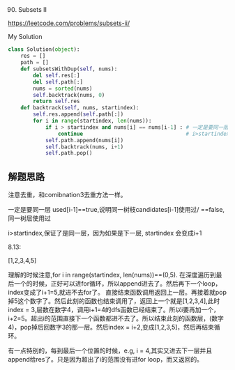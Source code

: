 ## 
90. Subsets II

https://leetcode.com/problems/subsets-ii/

My Solution

```python
class Solution(object):
    res = []
    path = []    
    def subsetsWithDup(self, nums):
        del self.res[:]
        del self.path[:]
        nums = sorted(nums)
        self.backtrack(nums, 0)
        return self.res      
    def backtrack(self, nums, startindex):
        self.res.append(self.path[:])
        for i in range(startindex, len(nums)):
            if i > startindex and nums[i] == nums[i-1] : # 一定是要同一层 used[i-1]==true,说明同一树枝candidates[i-1]使用过/ ==false, 同一树层使用过
                continue                                 # i>startindex,保证了是同一层，因为如果是下一层, startindex 会变成i+1
            self.path.append(nums[i])
            self.backtrack(nums, i+1)
            self.path.pop()
```
## 解题思路
注意去重，和comibnation3去重方法一样。

一定是要同一层 used[i-1]==true,说明同一树枝candidates[i-1]使用过/ ==false, 同一树层使用过

i>startindex,保证了是同一层，因为如果是下一层, startindex 会变成i+1

8.13:

[1,2,3,4,5]

理解的时候注意,for i in range(startindex, len(nums))==(0,5). 在深度遍历到最后一个的时候，正好可以进for循环，所以append进去了。然后再下一个loop， index变成了i+1=5,就进不去for了。
直接结束函数调用返回上一层。再接着就pop掉5这个数字了。然后此刻的函数也结束调用了，返回上一个就是[1,2,3,4],此时index = 3,层数在数字4，调用i+1=4的dfs函数已经结束了。所以i要再加一个，i+2=5。超出i的范围直接下一个函数都进不去了。所以结束此刻的函数层，(数字4)，pop掉后回数字3的那一层。然后index = i+2,变成[1,2,3,5]，然后再结束循环。

有一点特别的，每到最后一个位置的时候，e.g, i = 4,其实又进去下一层并且append给res了。只是因为超出了i的范围没有进for loop，而又返回的。
